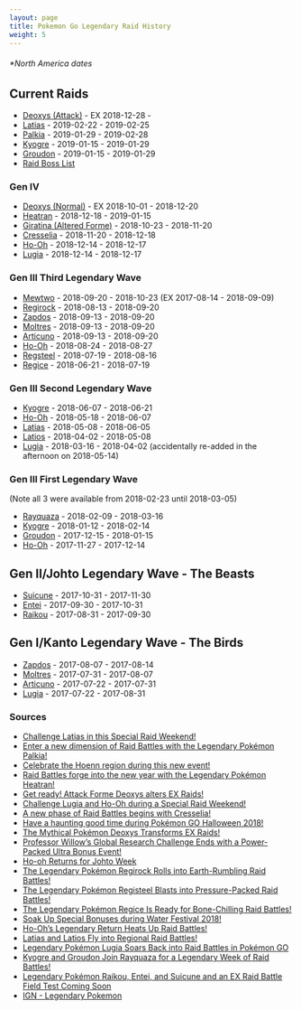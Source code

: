 ```yaml
---
layout: page
title: Pokemon Go Legendary Raid History
weight: 5
---
```

###### *North America dates

## Current Raids
- [Deoxys (Attack)](https://db.pokemongohub.net/pokemon/386?form=Attack) - EX 2018-12-28 - 
- [Latias](https://db.pokemongohub.net/pokemon/380) - 2019-02-22 - 2019-02-25
- [Palkia](https://db.pokemongohub.net/pokemon/484) - 2019-01-29 - 2019-02-28
- [Kyogre](https://db.pokemongohub.net/pokemon/382) - 2019-01-15 - 2019-01-29
- [Groudon](https://db.pokemongohub.net/pokemon/383) - 2019-01-15 - 2019-01-29
- [Raid Boss List](https://pokemongo.gamepress.gg/raid-boss-list)

### Gen IV
- [Deoxys (Normal)](https://db.pokemongohub.net/pokemon/386) - EX 2018-10-01 - 2018-12-20
- [Heatran](https://db.pokemongohub.net/pokemon/485) - 2018-12-18 - 2019-01-15
- [Giratina (Altered Forme)](https://db.pokemongohub.net/pokemon/487?form=Altered) - 2018-10-23 - 2018-11-20
- [Cresselia](https://db.pokemongohub.net/pokemon/488) - 2018-11-20 - 2018-12-18
- [Ho-Oh](https://db.pokemongohub.net/pokemon/250) - 2018-12-14 - 2018-12-17
- [Lugia](https://db.pokemongohub.net/pokemon/249) - 2018-12-14 - 2018-12-17

### Gen III Third Legendary Wave
- [Mewtwo](https://db.pokemongohub.net/pokemon/150) - 2018-09-20 - 2018-10-23 (EX 2017-08-14 - 2018-09-09)
- [Regirock](https://db.pokemongohub.net/pokemon/380) - 2018-08-13 - 2018-09-20
- [Zapdos](https://db.pokemongohub.net/pokemon/145) - 2018-09-13 - 2018-09-20
- [Moltres](https://db.pokemongohub.net/pokemon/146) - 2018-09-13 - 2018-09-20
- [Articuno](https://db.pokemongohub.net/pokemon/144) - 2018-09-13 - 2018-09-20
- [Ho-Oh](https://db.pokemongohub.net/pokemon/250) - 2018-08-24 - 2018-08-27
- [Regsteel](https://db.pokemongohub.net/pokemon/379) - 2018-07-19 - 2018-08-16
- [Regice](https://db.pokemongohub.net/pokemon/378) - 2018-06-21 - 2018-07-19

### Gen III Second Legendary Wave
- [Kyogre](https://db.pokemongohub.net/pokemon/382) - 2018-06-07 - 2018-06-21
- [Ho-Oh](https://db.pokemongohub.net/pokemon/250) - 2018-05-18 - 2018-06-07
- [Latias](https://db.pokemongohub.net/pokemon/380) - 2018-05-08 - 2018-06-05
- [Latios](https://db.pokemongohub.net/pokemon/381) - 2018-04-02 - 2018-05-08
- [Lugia](https://db.pokemongohub.net/pokemon/249) - 2018-03-16 - 2018-04-02 (accidentally re-added in the afternoon on 2018-05-14)

### Gen III First Legendary Wave
(Note all 3 were available from 2018-02-23 until 2018-03-05)
- [Rayquaza](https://db.pokemongohub.net/pokemon/384) - 2018-02-09 - 2018-03-16
- [Kyogre](https://db.pokemongohub.net/pokemon/382) - 2018-01-12 - 2018-02-14
- [Groudon](https://db.pokemongohub.net/pokemon/383) - 2017-12-15 - 2018-01-15
- [Ho-Oh](https://db.pokemongohub.net/pokemon/250) - 2017-11-27 - 2017-12-14

## Gen II/Johto Legendary Wave - The Beasts
- [Suicune](https://db.pokemongohub.net/pokemon/245) - 2017-10-31 - 2017-11-30
- [Entei](https://db.pokemongohub.net/pokemon/244) - 2017-09-30 - 2017-10-31
- [Raikou](https://db.pokemongohub.net/pokemon/243) - 2017-08-31 - 2017-09-30

## Gen I/Kanto Legendary Wave - The Birds
- [Zapdos](https://db.pokemongohub.net/pokemon/145) - 2017-08-07 - 2017-08-14
- [Moltres](https://db.pokemongohub.net/pokemon/146) - 2017-07-31 - 2017-08-07
- [Articuno](https://db.pokemongohub.net/pokemon/144) - 2017-07-22 - 2017-07-31
- [Lugia](https://db.pokemongohub.net/pokemon/249) - 2017-07-22 - 2017-08-31

### Sources
- [Challenge Latias in this Special Raid Weekend!](https://pokemongolive.com/en/post/weekendraid2019-latias/)
- [Enter a new dimension of Raid Battles with the Legendary Pokémon Palkia!](https://pokemongolive.com/en/post/legendary-palkia/)
- [Celebrate the Hoenn region during this new event!](https://pokemongolive.com/en/post/hoenn-jan2019/)
- [Raid Battles forge into the new year with the Legendary Pokémon Heatran!](https://pokemongolive.com/en/post/legendary-heatran/)
- [Get ready! Attack Forme Deoxys alters EX Raids!](https://pokemongolive.com/post/exraid-deoxys-attack)
- [Challenge Lugia and Ho-Oh during a Special Raid Weekend!](https://pokemongolive.com/en/post/ho-ohlugiaraidweekenddec2018/)
- [A new phase of Raid Battles begins with Cresselia!](https://pokemongolive.com/en/post/legendary-cresselia/)
- [Have a haunting good time during Pokémon GO Halloween 2018!](https://pokemongolive.com/en/post/halloween2018/)
- [The Mythical Pokémon Deoxys Transforms EX Raids!](https://pokemongolive.com/post/exraid-deoxys)
- [Professor Willow’s Global Research Challenge Ends with a Power-Packed Ultra Bonus Event!](https://pokemongolive.com/post/globalchallenge-ultrabonus)
- [Ho-oh Returns for Johto Week](https://twitter.com/PokemonGoApp/status/1033081612009984000)
- [The Legendary Pokémon Regirock Rolls into Earth-Rumbling Raid Battles!](https://pokemongolive.com/en/post/legendary-regirock/)
- [The Legendary Pokémon Registeel Blasts into Pressure-Packed Raid Battles!](https://pokemongolive.com/en/post/legendary-registeel/)
- [The Legendary Pokémon Regice Is Ready for Bone-Chilling Raid Battles!](https://pokemongolive.com/en/post/legendary-regice/)
- [Soak Up Special Bonuses during Water Festival 2018!](https://pokemongolive.com/post/waterfestival2018/)
- [Ho-Oh’s Legendary Return Heats Up Raid Battles!](https://pokemongolive.com/post/legendary-hooh051818/)
- [Latias and Latios Fly into Regional Raid Battles!](https://pokemongolive.com/post/legendary-latioslatias/)
- [Legendary Pokémon Lugia Soars Back into Raid Battles in Pokémon GO](https://pokemongolive.com/en/post/lugia031518/)
- [Kyogre and Groudon Join Rayquaza for a Legendary Week of Raid Battles!](https://pokemongolive.com/en/post/legendaryweek022318/)
- [Legendary Pokémon Raikou, Entei, and Suicune and an EX Raid Battle Field Test Coming Soon
](https://pokemongolive.com/en/post/johtolegendary/)
- [IGN - Legendary Pokemon](http://www.ign.com/wikis/pokemon-go/Legendary_Pokemon)
